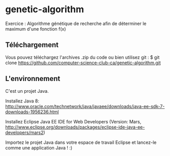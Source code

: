 # genetic-algorithm
Exercice : Algorithme génétique de recherche afin de déterminer le maximum d'une fonction f(x)

## Téléchargement
Vous pouvez téléchargez l'archives .zip du code ou bien utilisez git : 
$ git clone https://github.com/computer-science-club-ca/genetic-algorithm.git

## L'environnement
C'est un projet Java.

Installez Java 8: http://www.oracle.com/technetwork/java/javaee/downloads/java-ee-sdk-7-downloads-1956236.html

Installez Eclipse Java EE IDE for Web Developers (Version: Mars, http://www.eclipse.org/downloads/packages/eclipse-ide-java-ee-developers/mars2)

Importez le projet Java dans votre espace de travail Eclipse et lancez-le comme une application Java ! :)
